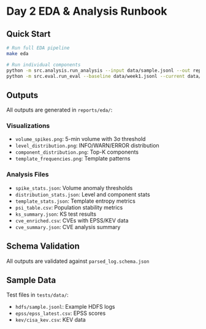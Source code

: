# Day 2 EDA & Analysis Runbook

## Quick Start
```bash
# Run full EDA pipeline
make eda

# Run individual components
python -m src.analysis.run_analysis --input data/sample.jsonl --out reports/eda
python -m src.eval.run_eval --baseline data/week1.jsonl --current data/week2.jsonl
```

## Outputs
All outputs are generated in `reports/eda/`:

### Visualizations
- `volume_spikes.png`: 5-min volume with 3σ threshold
- `level_distribution.png`: INFO/WARN/ERROR distribution
- `component_distribution.png`: Top-K components
- `template_frequencies.png`: Template patterns

### Analysis Files
- `spike_stats.json`: Volume anomaly thresholds
- `distribution_stats.json`: Level and component stats
- `template_stats.json`: Template entropy metrics
- `psi_table.csv`: Population stability metrics
- `ks_summary.json`: KS test results
- `cve_enriched.csv`: CVEs with EPSS/KEV data
- `cve_summary.json`: CVE analysis summary

## Schema Validation
All outputs are validated against `parsed_log.schema.json`

## Sample Data
Test files in `tests/data/`:
- `hdfs/sample.jsonl`: Example HDFS logs
- `epss/epss_latest.csv`: EPSS scores
- `kev/cisa_kev.csv`: KEV data

